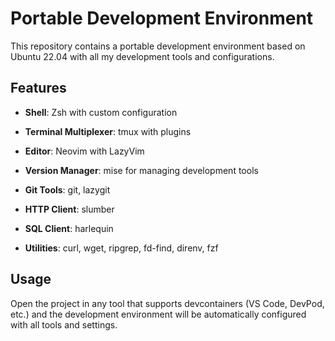 # Portable Development Environment

This repository contains a portable development environment based on Ubuntu 22.04 with all my development tools and configurations.

## Features

- **Shell**: Zsh with custom configuration
- **Terminal Multiplexer**: tmux with plugins
- **Editor**: Neovim with LazyVim
- **Version Manager**: mise for managing development tools
- **Git Tools**: git, lazygit

- **HTTP Client**: slumber
- **SQL Client**: harlequin
- **Utilities**: curl, wget, ripgrep, fd-find, direnv, fzf

## Usage

Open the project in any tool that supports devcontainers (VS Code, DevPod, etc.) and the development environment will be automatically configured with all tools and settings.

